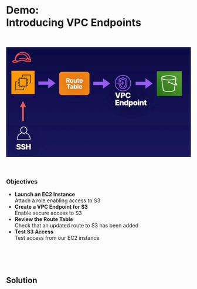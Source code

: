 # Demo:<br>Introducing VPC Endpoints

<br>

![](../img/demo/7.4.VPC-Endpoints.png)

<br>

### Objectives
- **Launch an EC2 Instance**<br>Attach a role enabling access to S3
- **Create a VPC Endpoint for S3**<br>Enable secure access to S3
- **Review the Route Table**<br>Check that an updated route to S3 has been added
- **Test S3 Access**<br>Test access from our EC2 instance

<br><br><br>

## Solution
